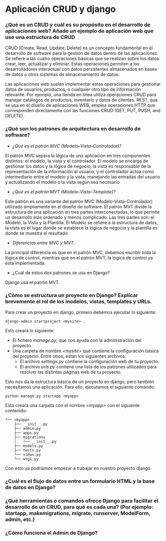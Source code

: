 # Aplicación CRUD y django

### ¿Qué es un CRUD y cuál es su propósito en el desarrollo de aplicaciones web? Añade un ejemplo de aplicación web que use una estructura de CRUD
CRUD (Create, Read, Update, Delete) es un concepto fundamental en el desarrollo de software para la gestión de datos 
dentro de las aplicaciones. Se refiere a las cuatro operaciones básicas que se realizan sobre los datos: crear, leer, 
actualizar y eliminar. Estas operaciones permiten a los desarrolladores interactuar con datos persistentes almacenados 
en bases de datos u otros sistemas de almacenamiento de datos.

Las aplicaciones web suelen implementar estas operaciones para gestionar datos de usuarios, productos, o cualquier otro
tipo de información relevante. Por ejemplo, una tienda en línea utiliza operaciones CRUD para manejar catálogos de 
productos, inventario y datos de clientes.  REST, que se usa en el diseño de aplicaciones WEB, emplea operaciones HTTP 
que corresponden directamente con las funciones CRUD (GET, PUT, PUSH, and DELETE).

### ¿Qué son los patrones de arquitectura en desarrollo de software?
- _¿Qué es el patrón MVC (Modelo–Vista–Controlador)?_
 
 El patrón MVC separa la lógica de una aplicación en tres componentes distintos: el modelo, la vista y el controlador.
 El modelo se encarga de gestionar los datos y la lógica de negocio, la vista es responsable de la representación de la
 información al usuario, y el controlador actúa como intermediario entre el modelo y la vista, manejando las entradas 
 del usuario y actualizando el modelo o la vista según sea necesario

- _¿Qué es el patrón MVT (Modelo–Vista–Template)?_

Este patrón es una variante del patrón MVC (Modelo-Vista-Controlador) utilizado ampliamente en el diseño de software. 
El patrón MVT divide la estructura de una aplicación en tres partes interconectadas, lo que permite un desarrollo más 
ordenado y menos complicado. Las tres partes son: el Modelo, la Vista y la Plantilla. El Modelo se refiere a la 
estructura de datos, la vista es el lugar donde se establece la lógica de negocio y la plantilla es donde se muestra el
resultado.

- _Diferencias entre MVC y MVT._

La principal diferencia es que en el patrón MVC, debemos escribir toda la lógica de control, mientras que en el patrón
MVT, la lógica de control ya esta implementada.

- ¿Cuál de estos dos patrones se usa en Django?

Django usa el patrón MVT.

### ¿Cómo se estructura un proyecto en Django? Explicar brevemente el rol de los modelos, vistas, templates y URLs.
Para crear un proyecto en django, primero debemos ejecutar lo siguiente:
```commandline
django-admin startproject <mysite> .
```
Esto creará lo siguiente:
- El fichero _manage.py_, que nos ayuda con la administración del proyecto.
- Una carpeta de nombre _\<mysite\>_ que contiene la configuración básica del proyecto. Entre otros, estan los 
siguientes archivos:
  - El archivo _settings.py_ contiene la configuración web de tu proyecto.
  - El archivo _urls.py_ contiene una lista de los patrones utilizados para resolver las distintas páginas web de tu
proyecto.

Esto nos da la estructura básica de un proyecto en django, pero también necesitamos una aplicación. Para ello, 
ejecutamos el siguiente comando:
```commandline
python manage.py startapp <myapp>
```
Esto creará una carpeta con el nombre _\<myapp\>_ con el siguiente contenido:
```commandline
└── <myapp>
    ├── __init__.py
    ├── admin.py
    ├── apps.py
    ├── migrations
    │   └── __init__.py
    ├── models.py
    ├── tests.py
    └── views.py
    └── wsgi.py
```
Con esto ya podríamos empezar a trabajar en nuestro proyecto django.

### ¿Cuál es el flujo de datos entre un formulario HTML y la base de datos en Django?

### ¿Qué herramientas o comandos ofrece Django para facilitar el desarrollo de un CRUD, para qué es cada una? (Por ejemplo: startapp, makemigrations, migrate, runserver, ModelForm, admin, etc.)

### ¿Cómo funciona el Admin de Django?